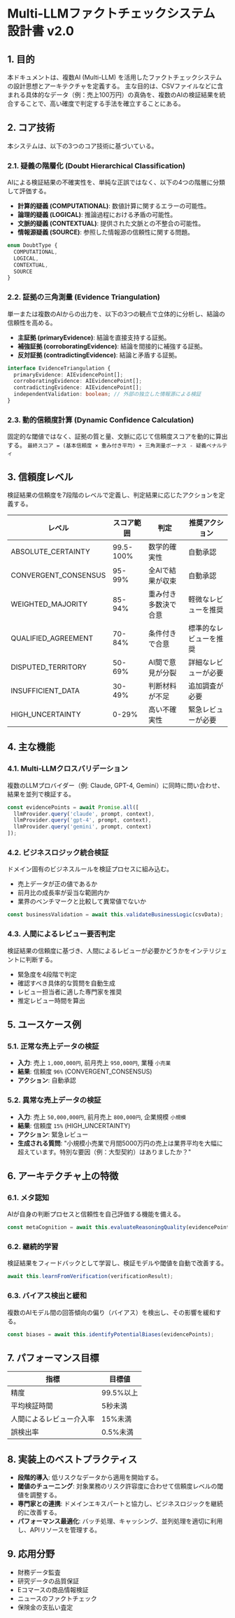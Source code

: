 # Multi-LLMファクトチェックシステム 設計書 v2.0

## 1. 目的
本ドキュメントは、複数AI (Multi-LLM) を活用したファクトチェックシステムの設計思想とアーキテクチャを定義する。
主な目的は、CSVファイルなどに含まれる具体的なデータ（例：売上100万円）の真偽を、複数のAIの検証結果を統合することで、高い確度で判定する手法を確立することにある。

## 2. コア技術
本システムは、以下の3つのコア技術に基づいている。

### 2.1. 疑義の階層化 (Doubt Hierarchical Classification)
AIによる検証結果の不確実性を、単純な正誤ではなく、以下の4つの階層に分類して評価する。
- **計算的疑義 (COMPUTATIONAL)**: 数値計算に関するエラーの可能性。
- **論理的疑義 (LOGICAL)**: 推論過程における矛盾の可能性。
- **文脈的疑義 (CONTEXTUAL)**: 提供された文脈との不整合の可能性。
- **情報源疑義 (SOURCE)**: 参照した情報源の信頼性に関する問題。

```typescript
enum DoubtType {
  COMPUTATIONAL,
  LOGICAL,
  CONTEXTUAL,
  SOURCE
}
```

### 2.2. 証拠の三角測量 (Evidence Triangulation)
単一または複数のAIからの出力を、以下の3つの観点で立体的に分析し、結論の信頼性を高める。
- **主証拠 (primaryEvidence)**: 結論を直接支持する証拠。
- **補強証拠 (corroboratingEvidence)**: 結論を間接的に補強する証拠。
- **反対証拠 (contradictingEvidence)**: 結論と矛盾する証拠。

```typescript
interface EvidenceTriangulation {
  primaryEvidence: AIEvidencePoint[];
  corroboratingEvidence: AIEvidencePoint[];
  contradictingEvidence: AIEvidencePoint[];
  independentValidation: boolean; // 外部の独立した情報源による検証
}
```

### 2.3. 動的信頼度計算 (Dynamic Confidence Calculation)
固定的な閾値ではなく、証拠の質と量、文脈に応じて信頼度スコアを動的に算出する。
`最終スコア = (基本信頼度 × 重み付き平均) + 三角測量ボーナス - 疑義ペナルティ`

## 3. 信頼度レベル
検証結果の信頼度を7段階のレベルで定義し、判定結果に応じたアクションを定義する。

| レベル | スコア範囲 | 判定 | 推奨アクション |
|---|---|---|---|
| ABSOLUTE_CERTAINTY | 99.5-100% | 数学的確実性 | 自動承認 |
| CONVERGENT_CONSENSUS | 95-99% | 全AIで結果が収束 | 自動承認 |
| WEIGHTED_MAJORITY | 85-94% | 重み付き多数決で合意 | 軽微なレビューを推奨 |
| QUALIFIED_AGREEMENT | 70-84% | 条件付きで合意 | 標準的なレビューを推奨 |
| DISPUTED_TERRITORY | 50-69% | AI間で意見が分裂 | 詳細なレビューが必要 |
| INSUFFICIENT_DATA | 30-49% | 判断材料が不足 | 追加調査が必要 |
| HIGH_UNCERTAINTY | 0-29% | 高い不確実性 | 緊急レビューが必要 |

## 4. 主な機能

### 4.1. Multi-LLMクロスバリデーション
複数のLLMプロバイダー（例: Claude, GPT-4, Gemini）に同時に問い合わせ、結果を並列で検証する。
```typescript
const evidencePoints = await Promise.all([
  llmProvider.query('claude', prompt, context),
  llmProvider.query('gpt-4', prompt, context),
  llmProvider.query('gemini', prompt, context)
]);
```

### 4.2. ビジネスロジック統合検証
ドメイン固有のビジネスルールを検証プロセスに組み込む。
- 売上データが正の値であるか
- 前月比の成長率が妥当な範囲内か
- 業界のベンチマークと比較して異常値でないか
```typescript
const businessValidation = await this.validateBusinessLogic(csvData);
```

### 4.3. 人間によるレビュー要否判定
検証結果の信頼度に基づき、人間によるレビューが必要かどうかをインテリジェントに判断する。
- 緊急度を4段階で判定
- 確認すべき具体的な質問を自動生成
- レビュー担当者に適した専門家を推奨
- 推定レビュー時間を算出

## 5. ユースケース例

### 5.1. 正常な売上データの検証
- **入力**: 売上 `1,000,000円`, 前月売上 `950,000円`, 業種 `小売業`
- **結果**: 信頼度 `96%` (CONVERGENT_CONSENSUS)
- **アクション**: 自動承認

### 5.2. 異常な売上データの検証
- **入力**: 売上 `50,000,000円`, 前月売上 `800,000円`, 企業規模 `小規模`
- **結果**: 信頼度 `15%` (HIGH_UNCERTAINTY)
- **アクション**: 緊急レビュー
- **生成される質問**: "小規模小売業で月間5000万円の売上は業界平均を大幅に超えています。特別な要因（例：大型契約）はありましたか？"

## 6. アーキテクチャ上の特徴

### 6.1. メタ認知
AIが自身の判断プロセスと信頼性を自己評価する機能を備える。
```typescript
const metaCognition = await this.evaluateReasoningQuality(evidencePoints);
```

### 6.2. 継続的学習
検証結果をフィードバックとして学習し、検証モデルや閾値を自動で改善する。
```typescript
await this.learnFromVerification(verificationResult);
```

### 6.3. バイアス検出と緩和
複数のAIモデル間の回答傾向の偏り（バイアス）を検出し、その影響を緩和する。
```typescript
const biases = await this.identifyPotentialBiases(evidencePoints);
```

## 7. パフォーマンス目標

| 指標 | 目標値 |
|---|---|
| 精度 | 99.5%以上 |
| 平均検証時間 | 5秒未満 |
| 人間によるレビュー介入率 | 15%未満 |
| 誤検出率 | 0.5%未満 |

## 8. 実装上のベストプラクティス

- **段階的導入**: 低リスクなデータから適用を開始する。
- **閾値のチューニング**: 対象業務のリスク許容度に合わせて信頼度レベルの閾値を調整する。
- **専門家との連携**: ドメインエキスパートと協力し、ビジネスロジックを継続的に改善する。
- **パフォーマンス最適化**: バッチ処理、キャッシング、並列処理を適切に利用し、APIリソースを管理する。

## 9. 応用分野
- 財務データ監査
- 研究データの品質保証
- Eコマースの商品情報検証
- ニュースのファクトチェック
- 保険金の支払い査定